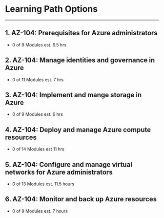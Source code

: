 # Learning Path Options
___

## 1. AZ-104: Prerequisites for Azure administrators
* 0 of 9 Modules est. 6.5 hrs 

## 2. AZ-104: Manage identities and governance in Azure 
* 0 of 11 Modules est. 7 hrs

## 3. AZ-104: Implement and mange storage in Azure
* 0 of 9 Modules est. 6 hrs 

## 4. AZ-104: Deploy and manage Azure compute resources
* 0 of 14 Modules est 11 hrs

## 5. AZ-104: Configure and manage virtual networks for Azure administrators 
* 0 of 13 Modules est. 11.5 hours 

## 6. AZ-104: Monitor and back up Azure resources
* 0 of 9 Modules est. 7 hours 

